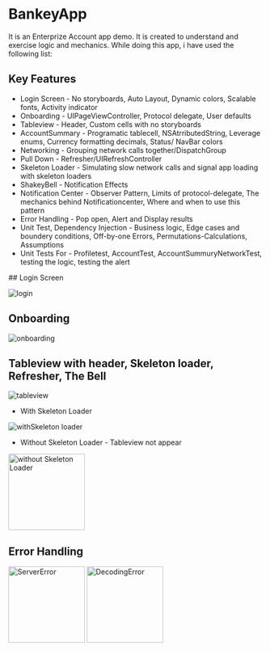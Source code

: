 # BankeyApp
It is an Enterprize Account app demo. It is created to understand and exercise logic and mechanics. While doing this app, i have used the following list:

## Key Features
- Login Screen - No storyboards, Auto Layout, Dynamic colors, Scalable fonts, Activity indicator
- Onboarding - UIPageViewController, Protocol delegate, User defaults
- Tableview - Header, Custom cells with no storyboards
- AccountSummary - Programatic tablecell, NSAtrributedString, Leverage enums, Currency formatting decimals, Status/ NavBar colors
- Networking - Grouping network calls together/DispatchGroup
- Pull Down - Refresher/UIRefreshController
- Skeleton Loader -  Simulating slow network calls and signal app loading with skeleton loaders
- ShakeyBell - Notification Effects
- Notification Center - Observer Pattern, Limits of protocol-delegate, The mechanics behind Notificationcenter, Where and when to use this pattern
- Error Handling - Pop open, Alert and Display results
- Unit Test, Dependency Injection - Business logic, Edge cases and boundery conditions, Off-by-one Errors, Permutations-Calculations, Assumptions
- Unit Tests For - Profiletest, AccountTest, AccountSummuryNetworkTest, testing the logic, testing the alert

## Login Screen

![login](https://github.com/mesutgdk/BankeyApp/assets/112901255/32c52a82-f802-4773-ac93-8c1a13222b1c)

## Onboarding

![onboarding](https://github.com/mesutgdk/BankeyApp/assets/112901255/b4b360bf-2725-4882-9c53-d0851f952b1f)

## Tableview with header, Skeleton loader, Refresher, The Bell

![tableview](https://github.com/mesutgdk/BankeyApp/assets/112901255/3f048358-cf3f-4196-a272-af9dc0fbe317)

- With Skeleton Loader

![withSkeleton loader](https://github.com/mesutgdk/BankeyApp/assets/112901255/ce0d14a7-c2c7-4c51-9b2f-fb6f3e2fedd0)

- Without Skeleton Loader - Tableview not appear

<img width="151" alt="without Skeleton Loader" src="https://github.com/mesutgdk/BankeyApp/assets/112901255/895dea71-4645-4d7e-a405-3c5d8ba052f5">

## Error Handling

<img width="151" alt="ServerError" src="https://github.com/mesutgdk/BankeyApp/assets/112901255/edeb86ce-99f4-4405-99d0-62a7a5bb5338">

<img width="151" alt="DecodingError" src="https://github.com/mesutgdk/BankeyApp/assets/112901255/883ed3b4-c9fc-4b06-aa31-f06940dfb3b0">



